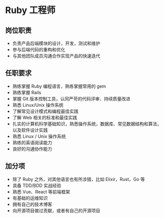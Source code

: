 # Ruby 工程师

## 岗位职责

- 负责产品后端模块的设计，开发，测试和维护
- 参与后端代码的重构和优化
- 与其他团队成员沟通合作实现产品的快速迭代

## 任职要求

- 熟练掌握 Ruby 编程语言，熟练掌握常用的 gem
- 熟练掌握 Rails
- 掌握 Git 版本控制工具，认同严苛的代码评审、持续质量改进
- 熟悉 Linux/Unix 操作系统
- 了解常见设计模式和编程最佳实践
- 了解 Web 相关的标准和最佳实践
- 扎实的计算机科学基础知识，熟悉操作系统，数据库、常见数据结构和算法，以及软件设计实践
- 熟悉 Linux / Unix 操作系统
- 熟练的英语阅读能力
- 良好的沟通协作能力

## 加分项

- 除了 Ruby 之外，对其他语言也有所涉猎，比如 Elixir，Rust，Go 等
- 具备 TDD/BDD 实战经验
- 熟悉 Vue、React 等前端框架
- 有基础的运维知识
- 拥有自己的技术博客
- 向开源项目做过贡献，或者有自己的开源项目

 
